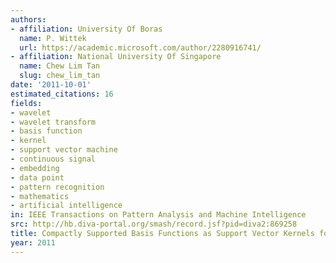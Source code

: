 ```yaml
---
authors:
- affiliation: University Of Boras
  name: P. Wittek
  url: https://academic.microsoft.com/author/2280916741/
- affiliation: National University Of Singapore
  name: Chew Lim Tan
  slug: chew_lim_tan
date: '2011-10-01'
estimated_citations: 16
fields:
- wavelet
- wavelet transform
- basis function
- kernel
- support vector machine
- continuous signal
- embedding
- data point
- pattern recognition
- mathematics
- artificial intelligence
in: IEEE Transactions on Pattern Analysis and Machine Intelligence
src: http://hb.diva-portal.org/smash/record.jsf?pid=diva2:869258
title: Compactly Supported Basis Functions as Support Vector Kernels for Classification
year: 2011
---
```

